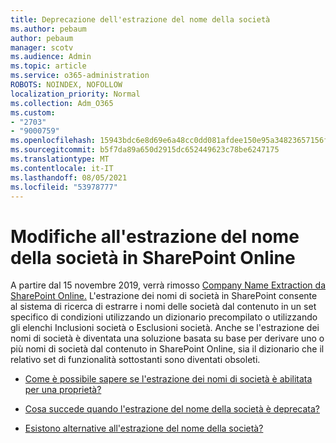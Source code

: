 ```yaml
---
title: Deprecazione dell'estrazione del nome della società
ms.author: pebaum
author: pebaum
manager: scotv
ms.audience: Admin
ms.topic: article
ms.service: o365-administration
ROBOTS: NOINDEX, NOFOLLOW
localization_priority: Normal
ms.collection: Adm_O365
ms.custom:
- "2703"
- "9000759"
ms.openlocfilehash: 15943bdc6e8d69e6a48cc0dd081afdee150e95a34823657156fd9abe111824d5
ms.sourcegitcommit: b5f7da89a650d2915dc652449623c78be6247175
ms.translationtype: MT
ms.contentlocale: it-IT
ms.lasthandoff: 08/05/2021
ms.locfileid: "53978777"
---
```

# <a name="changes-to-company-name-extraction-in-sharepoint-online"></a>Modifiche all'estrazione del nome della società in SharePoint Online

A partire dal 15 novembre 2019, verrà rimosso [Company Name Extraction da SharePoint Online.](https://docs.microsoft.com/sharepoint/changes-to-company-name-extraction-in-sharepoint-online) L'estrazione dei nomi di società in SharePoint consente al sistema di ricerca di estrarre i nomi delle società dal contenuto in un set specifico di condizioni utilizzando un dizionario precompilato o utilizzando gli elenchi Inclusioni società o Esclusioni società. Anche se l'estrazione dei nomi di società è diventata una soluzione basata su base per derivare uno o più nomi di società dal contenuto in SharePoint Online, sia il dizionario che il relativo set di funzionalità sottostanti sono diventati obsoleti.

- [Come è possibile sapere se l'estrazione dei nomi di società è abilitata per una proprietà?](https://docs.microsoft.com/sharepoint/changes-to-company-name-extraction-in-sharepoint-online#how-do-i-know-if-company-name-extraction-is-enabled-for-a-property)

- [Cosa succede quando l'estrazione del nome della società è deprecata?](https://docs.microsoft.com/sharepoint/changes-to-company-name-extraction-in-sharepoint-online#what-happens-when-company-name-extraction-is-deprecated) 

- [Esistono alternative all'estrazione del nome della società?](https://docs.microsoft.com/sharepoint/changes-to-company-name-extraction-in-sharepoint-online#are-there-alternatives-to-company-name-extraction) 